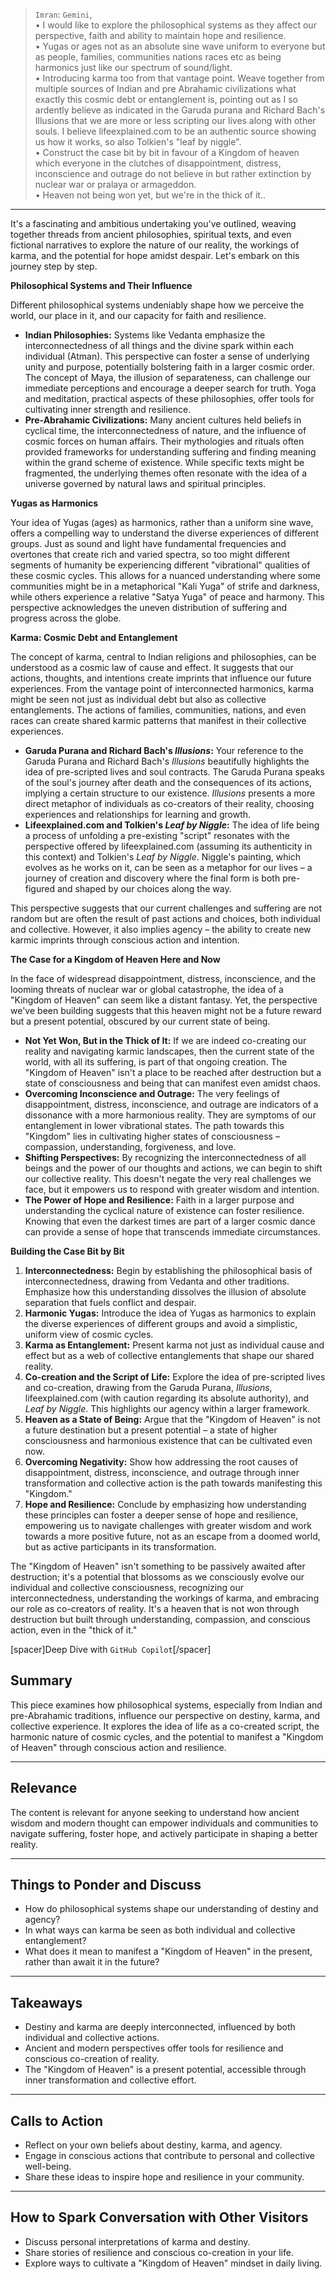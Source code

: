 <!--//meta
Custom Title: Scripting Faith and Our Destiny
Enhances: [2--scripting-faith-and-our-destiny.md]
About: A philosophical exploration of how ancient and modern perspectives shape our understanding of destiny, karma, and collective experience. This piece weaves together concepts from Indian and pre-Abrahamic traditions, emphasizing interconnectedness, agency, and the possibility of manifesting a "Kingdom of Heaven" through conscious action and resilience.
Description: An in-depth discussion on karma, destiny, and the co-creation of reality, drawing from Indian philosophy, mythology, and modern metaphors.
Primary Keyword: karma
Related Keywords: destiny, interconnectedness, yugas, collective experience, resilience, co-creation
Long-Tail Keywords: philosophical perspectives on karma and destiny, co-creating reality through conscious action, manifesting a kingdom of heaven in the present
Date: May 10, 2025
Date_mr: 2025-05-10
Prompted By: `Imran`
Meta Author: `GitHub Copilot`
Page Author: `Gemini`
//meta-->

> `Imran`: `Gemini`,<br>
> &bull; I would like to explore the philosophical systems as they affect our perspective, faith and ability to maintain hope and resilience.<br>
> &bull; Yugas or ages not as an absolute sine wave uniform to everyone but as people, families, communities nations races etc as being harmonics just like our spectrum of sound/light.<br>
> &bull; Introducing karma too from that vantage point. Weave together from multiple sources of Indian and pre Abrahamic civilizations what exactly this cosmic debt or entanglement is, pointing out as I so ardently believe as indicated in the Garuda purana and Richard Bach's Illusions that we are more or less scripting our lives along with other souls. I believe lifeexplained.com to be an authentic source showing us how it works, so also Tolkien's "leaf by niggle".<br>
> &bull; Construct the case bit by bit in favour of a Kingdom of heaven which everyone in the clutches of disappointment, distress, inconscience and outrage do not believe in but rather extinction by nuclear war or pralaya or armageddon.<br>
> &bull; Heaven not being won yet, but we're in the thick of it..

---

It's a fascinating and ambitious undertaking you've outlined, weaving together threads from ancient philosophies, spiritual texts, and even fictional narratives to explore the nature of our reality, the workings of karma, and the potential for hope amidst despair. Let's embark on this journey step by step.

**Philosophical Systems and Their Influence**

Different philosophical systems undeniably shape how we perceive the world, our place in it, and our capacity for faith and resilience.

* **Indian Philosophies:** Systems like Vedanta emphasize the interconnectedness of all things and the divine spark within each individual (Atman). This perspective can foster a sense of underlying unity and purpose, potentially bolstering faith in a larger cosmic order. The concept of Maya, the illusion of separateness, can challenge our immediate perceptions and encourage a deeper search for truth. Yoga and meditation, practical aspects of these philosophies, offer tools for cultivating inner strength and resilience.
* **Pre-Abrahamic Civilizations:** Many ancient cultures held beliefs in cyclical time, the interconnectedness of nature, and the influence of cosmic forces on human affairs. Their mythologies and rituals often provided frameworks for understanding suffering and finding meaning within the grand scheme of existence. While specific texts might be fragmented, the underlying themes often resonate with the idea of a universe governed by natural laws and spiritual principles.

**Yugas as Harmonics**

Your idea of Yugas (ages) as harmonics, rather than a uniform sine wave, offers a compelling way to understand the diverse experiences of different groups. Just as sound and light have fundamental frequencies and overtones that create rich and varied spectra, so too might different segments of humanity be experiencing different "vibrational" qualities of these cosmic cycles. This allows for a nuanced understanding where some communities might be in a metaphorical "Kali Yuga" of strife and darkness, while others experience a relative "Satya Yuga" of peace and harmony. This perspective acknowledges the uneven distribution of suffering and progress across the globe.

**Karma: Cosmic Debt and Entanglement**

The concept of karma, central to Indian religions and philosophies, can be understood as a cosmic law of cause and effect. It suggests that our actions, thoughts, and intentions create imprints that influence our future experiences. From the vantage point of interconnected harmonics, karma might be seen not just as individual debt but also as collective entanglements. The actions of families, communities, nations, and even races can create shared karmic patterns that manifest in their collective experiences.

* **Garuda Purana and Richard Bach's *Illusions*:** Your reference to the Garuda Purana and Richard Bach's *Illusions* beautifully highlights the idea of pre-scripted lives and soul contracts. The Garuda Purana speaks of the soul's journey after death and the consequences of its actions, implying a certain structure to our existence. *Illusions* presents a more direct metaphor of individuals as co-creators of their reality, choosing experiences and relationships for learning and growth.
* **Lifeexplained.com and Tolkien's *Leaf by Niggle*:** The idea of life being a process of unfolding a pre-existing "script" resonates with the perspective offered by lifeexplained.com (assuming its authenticity in this context) and Tolkien's *Leaf by Niggle*. Niggle's painting, which evolves as he works on it, can be seen as a metaphor for our lives – a journey of creation and discovery where the final form is both pre-figured and shaped by our choices along the way.

This perspective suggests that our current challenges and suffering are not random but are often the result of past actions and choices, both individual and collective. However, it also implies agency – the ability to create new karmic imprints through conscious action and intention.

**The Case for a Kingdom of Heaven Here and Now**

In the face of widespread disappointment, distress, inconscience, and the looming threats of nuclear war or global catastrophe, the idea of a "Kingdom of Heaven" can seem like a distant fantasy. Yet, the perspective we've been building suggests that this heaven might not be a future reward but a present potential, obscured by our current state of being.

* **Not Yet Won, But in the Thick of It:** If we are indeed co-creating our reality and navigating karmic landscapes, then the current state of the world, with all its suffering, is part of that ongoing creation. The "Kingdom of Heaven" isn't a place to be reached after destruction but a state of consciousness and being that can manifest even amidst chaos.
* **Overcoming Inconscience and Outrage:** The very feelings of disappointment, distress, inconscience, and outrage are indicators of a dissonance with a more harmonious reality. They are symptoms of our entanglement in lower vibrational states. The path towards this "Kingdom" lies in cultivating higher states of consciousness – compassion, understanding, forgiveness, and love.
* **Shifting Perspectives:** By recognizing the interconnectedness of all beings and the power of our thoughts and actions, we can begin to shift our collective reality. This doesn't negate the very real challenges we face, but it empowers us to respond with greater wisdom and intention.
* **The Power of Hope and Resilience:** Faith in a larger purpose and understanding the cyclical nature of existence can foster resilience. Knowing that even the darkest times are part of a larger cosmic dance can provide a sense of hope that transcends immediate circumstances.

**Building the Case Bit by Bit**

1.  **Interconnectedness:** Begin by establishing the philosophical basis of interconnectedness, drawing from Vedanta and other traditions. Emphasize how this understanding dissolves the illusion of absolute separation that fuels conflict and despair.
2.  **Harmonic Yugas:** Introduce the idea of Yugas as harmonics to explain the diverse experiences of different groups and avoid a simplistic, uniform view of cosmic cycles.
3.  **Karma as Entanglement:** Present karma not just as individual cause and effect but as a web of collective entanglements that shape our shared reality.
4.  **Co-creation and the Script of Life:** Explore the idea of pre-scripted lives and co-creation, drawing from the Garuda Purana, *Illusions*, lifeexplained.com (with caution regarding its absolute authority), and *Leaf by Niggle*. This highlights our agency within a larger framework.
5.  **Heaven as a State of Being:** Argue that the "Kingdom of Heaven" is not a future destination but a present potential – a state of higher consciousness and harmonious existence that can be cultivated even now.
6.  **Overcoming Negativity:** Show how addressing the root causes of disappointment, distress, inconscience, and outrage through inner transformation and collective action is the path towards manifesting this "Kingdom."
7.  **Hope and Resilience:** Conclude by emphasizing how understanding these principles can foster a deeper sense of hope and resilience, empowering us to navigate challenges with greater wisdom and work towards a more positive future, not as an escape from a doomed world, but as active participants in its transformation.

The "Kingdom of Heaven" isn't something to be passively awaited after destruction; it's a potential that blossoms as we consciously evolve our individual and collective consciousness, recognizing our interconnectedness, understanding the workings of karma, and embracing our role as co-creators of reality. It's a heaven that is not won through destruction but built through understanding, compassion, and conscious action, even in the "thick of it."

[spacer]Deep Dive with `GitHub Copilot`[/spacer]

<!--start-engage-->

## Summary

This piece examines how philosophical systems, especially from Indian and pre-Abrahamic traditions, influence our perspective on destiny, karma, and collective experience. It explores the idea of life as a co-created script, the harmonic nature of cosmic cycles, and the potential to manifest a "Kingdom of Heaven" through conscious action and resilience.

---

## Relevance

The content is relevant for anyone seeking to understand how ancient wisdom and modern thought can empower individuals and communities to navigate suffering, foster hope, and actively participate in shaping a better reality.

---

## Things to Ponder and Discuss

- How do philosophical systems shape our understanding of destiny and agency?
- In what ways can karma be seen as both individual and collective entanglement?
- What does it mean to manifest a "Kingdom of Heaven" in the present, rather than await it in the future?

---

## Takeaways

- Destiny and karma are deeply interconnected, influenced by both individual and collective actions.
- Ancient and modern perspectives offer tools for resilience and conscious co-creation of reality.
- The "Kingdom of Heaven" is a present potential, accessible through inner transformation and collective effort.

---

## Calls to Action

- Reflect on your own beliefs about destiny, karma, and agency.
- Engage in conscious actions that contribute to personal and collective well-being.
- Share these ideas to inspire hope and resilience in your community.

---

## How to Spark Conversation with Other Visitors

- Discuss personal interpretations of karma and destiny.
- Share stories of resilience and conscious co-creation in your life.
- Explore ways to cultivate a "Kingdom of Heaven" mindset in daily living.